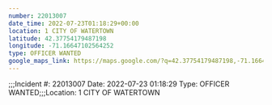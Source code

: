 ```yaml
---
number: 22013007
date_time: 2022-07-23T01:18:29+00:00
location: 1 CITY OF WATERTOWN
latitude: 42.37754179487198
longitude: -71.16647102564252
type: OFFICER WANTED
google_maps_link: https://maps.google.com/?q=42.37754179487198,-71.16647102564252
---
```


;;;Incident #: 22013007  Date: 2022-07-23 01:18:29   Type: OFFICER WANTED;;;Location: 1 CITY OF WATERTOWN
